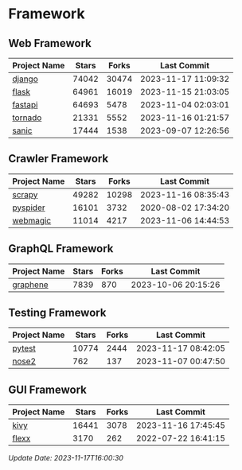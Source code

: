 # Framework

## Web Framework
| Project Name | Stars | Forks | Last Commit |
| ------------ | ----- | ----- | ----------- |
| [django](https://github.com/django/django) | 74042 | 30474 | 2023-11-17 11:09:32 |
| [flask](https://github.com/pallets/flask) | 64961 | 16019 | 2023-11-15 21:03:05 |
| [fastapi](https://github.com/tiangolo/fastapi) | 64693 | 5478 | 2023-11-04 02:03:01 |
| [tornado](https://github.com/tornadoweb/tornado) | 21331 | 5552 | 2023-11-16 01:21:57 |
| [sanic](https://github.com/sanic-org/sanic) | 17444 | 1538 | 2023-09-07 12:26:56 |

## Crawler Framework
| Project Name | Stars | Forks | Last Commit |
| ------------ | ----- | ----- | ----------- |
| [scrapy](https://github.com/scrapy/scrapy) | 49282 | 10298 | 2023-11-16 08:35:43 |
| [pyspider](https://github.com/binux/pyspider) | 16101 | 3732 | 2020-08-02 17:34:20 |
| [webmagic](https://github.com/code4craft/webmagic) | 11014 | 4217 | 2023-11-06 14:44:53 |

## GraphQL Framework
| Project Name | Stars | Forks | Last Commit |
| ------------ | ----- | ----- | ----------- |
| [graphene](https://github.com/graphql-python/graphene) | 7839 | 870 | 2023-10-06 20:15:26 |

## Testing Framework
| Project Name | Stars | Forks | Last Commit |
| ------------ | ----- | ----- | ----------- |
| [pytest](https://github.com/pytest-dev/pytest) | 10774 | 2444 | 2023-11-17 08:42:05 |
| [nose2](https://github.com/nose-devs/nose2) | 762 | 137 | 2023-11-07 00:47:50 |

## GUI Framework
| Project Name | Stars | Forks | Last Commit |
| ------------ | ----- | ----- | ----------- |
| [kivy](https://github.com/kivy/kivy) | 16441 | 3078 | 2023-11-16 17:45:45 |
| [flexx](https://github.com/flexxui/flexx) | 3170 | 262 | 2022-07-22 16:41:15 |

*Update Date: 2023-11-17T16:00:30*